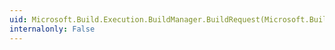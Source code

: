 ```yaml
---
uid: Microsoft.Build.Execution.BuildManager.BuildRequest(Microsoft.Build.Execution.BuildRequestData)
internalonly: False
---
```


